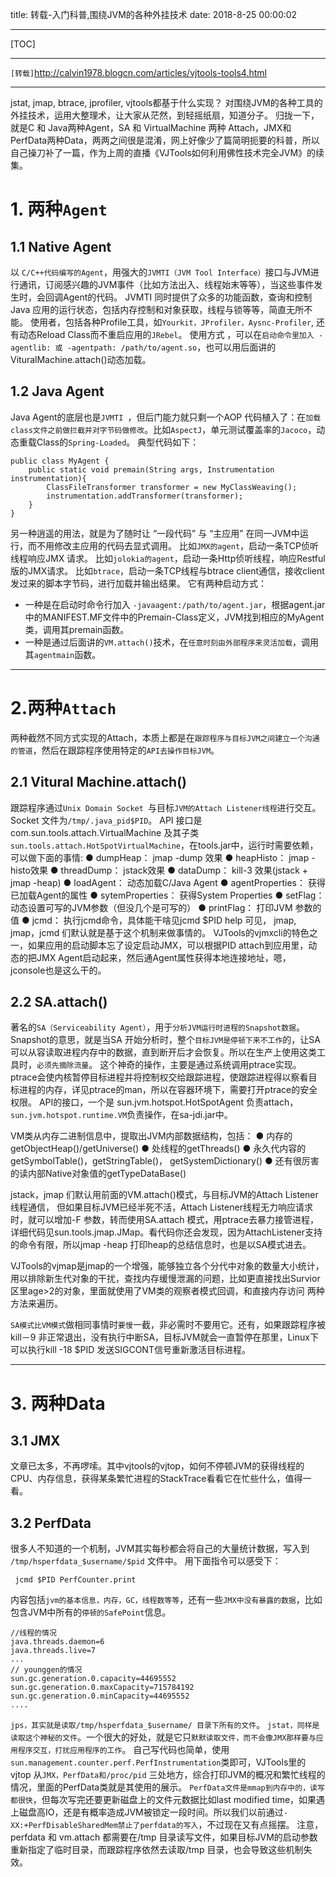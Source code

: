 title: 转载-入门科普,围绕JVM的各种外挂技术
date: 2018-8-25 00:00:02

---

[TOC]


---

`[转载]`http://calvin1978.blogcn.com/articles/vjtools-tools4.html


---

jstat, jmap, btrace, jprofiler, vjtools都基于什么实现？ 对围绕JVM的各种工具的外挂技术，运用大整理术，让大家从茫然，到轻摇纸扇，知道分子。
归拢一下，就是C 和 Java两种Agent，SA 和 VirtualMachine 两种 Attach，JMX和PerfData两种Data，两两之间很是混淆，网上好像少了篇简明扼要的科普，所以自己操刀补了一篇，作为上周的直播《VJTools如何利用佛性技术完全JVM》的续集。

# 1. 两种`Agent`

## 1.1 Native Agent
以 `C/C++代码编写的Agent`，用强大的`JVMTI（JVM Tool Interface）`接口与JVM进行通讯，订阅感兴趣的JVM事件（比如方法出入、线程始末等等），当这些事件发生时，会回调Agent的代码。 JVMTI 同时提供了众多的功能函数，查询和控制 Java 应用的运行状态，包括内存控制和对象获取，线程与锁等等，简直无所不能。
使用者，包括各种Profile工具，如`Yourkit，JProfiler，Aysnc-Profiler`, 还有动态Reload Class而不重启应用的`JRebel`。
使用方式 ，可以在`启动命令里加入 -agentlib: 或 -agentpath: /path/to/agent.so`，也可以用后面讲的VituralMachine.attach()动态加载。

## 1.2 Java Agent
Java Agent的底层也是`JVMTI `，但后门能力就只剩一个AOP 代码植入了：在`加载class文件之前做拦截并对字节码做修改`。比如`AspectJ`，单元测试覆盖率的`Jacoco`，动态重载Class的`Spring-Loaded`。
典型代码如下：

```
public class MyAgent {
    public static void premain(String args, Instrumentation instrumentation){
        ClassFileTransformer transformer = new MyClassWeaving();
        instrumentation.addTransformer(transformer);
    }
}

```
另一种逍遥的用法，就是为了随时让 “一段代码” 与 “主应用” 在同一JVM中运行，而不用修改主应用的代码去显式调用。
比如`JMX的agent`，启动一条TCP侦听线程响应JMX 请求。
比如`jolokia的agent`，启动一条Http侦听线程，响应Restful版的JMX请求。
比如`btrace`，启动一条TCP线程与btrace client通信，接收client发过来的脚本字节码，进行加载并输出结果。
它有两种启动方式：
- 一种是在启动时命令行加入 `-javaagent:/path/to/agent.jar`，根据agent.jar中的MANIFEST.MF文件中的Premain-Class定义，JVM找到相应的MyAgent类，调用其premain函数。
- 一种是通过后面讲的`VM.attach()`技术，在`任意时刻由外部程序来灵活加载`，调用其`agentmain`函数。

---
# 2.两种`Attach`
两种截然不同方式实现的Attach，本质上都是在`跟踪程序与目标JVM之间建立一个沟通的管道`，然后在跟踪程序使用特定的`API去操作目标JVM`。


## 2.1 Vitural Machine.attach()
跟踪程序通过`Unix Domain Socket `与目标`JVM的Attach Listener线程`进行交互。 Socket 文件为`/tmp/.java_pid$PID`。
API 接口是com.sun.tools.attach.VirtualMachine 及其子类`sun.tools.attach.HotSpotVirtualMachine`，在tools.jar中，运行时需要依赖，可以做下面的事情:
● dumpHeap： jmap -dump 效果
● heapHisto： jmap -histo效果
● threadDump： jstack效果
● dataDump： kill-3 效果(jstack + jmap -heap)
● loadAgent： 动态加载C/Java Agent
● agentProperties： 获得已加载Agent的属性
● sytemProperties： 获得System Properties
● setFlag： 动态设置可写的JVM参数（但没几个是可写的）
● printFlag： 打印JVM 参数的值
● jcmd： 执行jcmd命令，具体能干啥见jcmd $PID help
可见， jmap, jmap，jcmd 们默认就是基于这个机制来做事情的。
VJTools的vjmxcli的特色之一，如果应用的启动脚本忘了设定启动JMX，可以根据PID attach到应用里，动态的把JMX Agent启动起来，然后通Agent属性获得本地连接地址，嗯， jconsole也是这么干的。

## 2.2 SA.attach()
著名的`SA（Serviceability Agent）`，用于`分析JVM运行时进程的Snapshot数据`。Snapshot的意思，就是当SA 开始分析时，整个`目标JVM是停顿下来不工作`的，让SA可以从容读取进程内存中的数据，直到断开后才会恢复。所以在生产上使用这类工具时，`必须先摘除流量`。
这个神奇的操作，主要是通过系统调用ptrace实现。ptrace会使内核暂停目标进程并将控制权交给跟踪进程，使跟踪进程得以察看目标进程的内存，详见ptrace的man，所以在容器环境下，需要打开ptrace的安全权限。
API的接口，一个是 sun.jvm.hotspot.HotSpotAgent 负责attach， `sun.jvm.hotspot.runtime.VM`负责操作，在sa-jdi.jar中。

VM类从内存二进制信息中，提取出JVM内部数据结构，包括：
● 内存的getObjectHeap()/getUniverse()
● 处线程的getThreads()
● 永久代内容的getSymbolTable()，getStringTable()， getSystemDictionary()
● 还有很厉害的读内部Native对象值的getTypeDataBase()

jstack，jmap 们默认用前面的VM.attach()模式，与目标JVM的Attach Listener线程通信， 但如果目标JVM已经半死不活，Attach Listener线程无力响应请求时，就可以增加-F 参数，转而使用SA.attach 模式，用ptrace去暴力接管进程， 详细代码见sun.tools.jmap.JMap。看代码你还会发现，因为AttachListener支持的命令有限，所以jmap -heap 打印heap的总结信息时，也是以SA模式进去。


VJTools的vjmap是jmap的一个增强，能够独立各个分代中对象的数量大小统计，用以排除新生代对象的干扰，查找内存缓慢泄漏的问题，比如更直接找出Survior区里age>2的对象，里面就使用了VM类的观察者模式回调，和直接内存访问 两种方法来遍历。

`SA模式比VM模式`做相同事情时`要慢`一截，非必需时不要用它。还有，如果跟踪程序被kill－9 非正常退出，没有执行中断SA，目标JVM就会一直暂停在那里，Linux下可以执行kill -18 $PID 发送SIGCONT信号重新激活目标进程。



---
# 3. 两种Data
## 3.1 JMX
文章已太多，不再啰嗦。其中vjtools的vjtop，如何不停顿JVM的获得线程的CPU、内存信息，获得某条繁忙进程的StackTrace看看它在忙些什么，值得一看。


## 3.2 PerfData
很多人不知道的一个机制，JVM其实每秒都会将自己的大量统计数据，写入到 `/tmp/hsperfdata_$username/$pid` 文件中。
用下面指令可以感受下：

```
 jcmd $PID PerfCounter.print

```
内容包括`jvm的基本信息，内存，GC，线程数等等`，还有一些`JMX中没有暴露的数据`，比如包含JVM中所有的`停顿的SafePoint`信息。

```
//线程的情况
java.threads.daemon=6
java.threads.live=7
...
// younggen的情况
sun.gc.generation.0.capacity=44695552
sun.gc.generation.0.maxCapacity=715784192
sun.gc.generation.0.minCapacity=44695552
....

```
`jps，其实就是读取/tmp/hsperfdata_$username/ 目录下所有的文件`。
`jstat，同样是读取这个神秘的文件`。一个很大的好处，就是它只`默默读取文件，而不会像JMX那样要与应用程序交互，打扰应用程序的工作`。
自己写代码也简单，使用 `sun.management.counter.perf.PerfInstrumentation`类即可，VJTools里的vjtop 从`JMX，PerfData和/proc/pid` 三处地方，综合打印JVM的概况和繁忙线程的情况，里面的PerfData类就是其使用的展示。
`PerfData文件是mmap到内存中的，读写都很快`，但每次写完还要更新磁盘上的文件元数据比如last modified time，如果遇上磁盘高IO，还是有概率造成JVM被锁定一段时间。所以我们以前通过`-XX:+PerfDisableSharedMem禁止了perfdata的写入`，不过现在又有点摇摆。
注意，perfdata 和 vm.attach 都需要在/tmp 目录读写文件，如果目标JVM的启动参数重新指定了临时目录，而跟踪程序依然去读取/tmp 目录，也会导致这些机制失效。